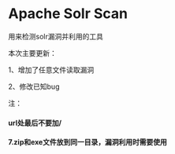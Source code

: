 # Apache Solr Scan

用来检测solr漏洞并利用的工具


本次主要更新：

1、增加了任意文件读取漏洞

2、修改已知bug





注：

#### url处最后不要加/
#### 7.zip和exe文件放到同一目录，漏洞利用时需要使用




<div align="center">
<img src="https://github.com/lovechuxin/solr_scan/blob/master/1.jpg" alt=""/><br>
</div>


<div align="center">
<img src="https://github.com/lovechuxin/solr_scan/blob/master/2.jpg" alt=""/><br>
</div>


